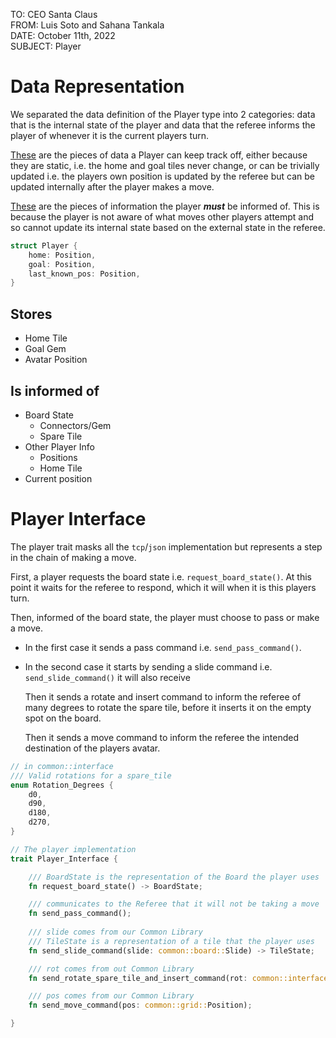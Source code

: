 TO: CEO Santa Claus  
FROM: Luis Soto and Sahana Tankala  
DATE: October 11th, 2022  
SUBJECT: Player  

# Data Representation

We separated the data definition of the Player type into 2 categories: data
that is the internal state of the player and data that the referee informs the
player of whenever it is the current players turn.

[These](#stores) are the pieces of data a Player can keep track off, either
because they are static, i.e. the home and goal tiles never change, or can be
trivially updated i.e. the players own position is updated by the referee but
can be updated internally after the player makes a move.

[These](#is-informed-of) are the pieces of information the player ***must*** be
informed of. This is because the player is not aware of what moves other
players attempt and so cannot update its internal state based on the external
state in the referee.
```rust
struct Player {
	home: Position,
	goal: Position,
	last_known_pos: Position,
}
```

## Stores
- Home Tile
- Goal Gem
- Avatar Position

## Is informed of
- Board State
  - Connectors/Gem
  - Spare Tile 
- Other Player Info
  - Positions
  - Home Tile
- Current position

# Player Interface

The player trait masks all the `tcp`/`json` implementation but represents a step in the
chain of making a move. 

First, a player requests the board state i.e. `request_board_state()`. At this point it waits for the referee to
respond, which it will when it is this players turn.

Then, informed of the board state, the player must choose to pass or make a move.

 - In the first case it sends a pass command i.e. `send_pass_command()`.

 - In the second case it starts by sending a slide command i.e.
   `send_slide_command()` it will also receive

   Then it sends a rotate and insert command to inform the referee of many
   degrees to rotate the spare tile, before it inserts it on the empty spot on
   the board.

   Then it sends a move command to inform the referee the intended destination
   of the players avatar.

```rust
// in common::interface
/// Valid rotations for a spare_tile
enum Rotation_Degrees {
	d0,
	d90,
	d180,
	d270,
}

// The player implementation
trait Player_Interface {

	/// BoardState is the representation of the Board the player uses
	fn request_board_state() -> BoardState;

	/// communicates to the Referee that it will not be taking a move
	fn send_pass_command();
	
	/// slide comes from our Common Library
	/// TileState is a representation of a tile that the player uses
	fn send_slide_command(slide: common::board::Slide) -> TileState;

	/// rot comes from out Common Library
	fn send_rotate_spare_tile_and_insert_command(rot: common::interface::Rotation_Degrees);

	/// pos comes from our Common Library
	fn send_move_command(pos: common::grid::Position);

}
```

